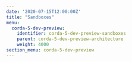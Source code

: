 ```yaml
---
date: '2020-07-15T12:00:00Z'
title: "Sandboxes"
menu:
  corda-5-dev-preview:
    identifier: corda-5-dev-preview-sandboxes
    parent: corda-5-dev-preview-architecture
    weight: 4000
section_menu: corda-5-dev-preview
---
```

